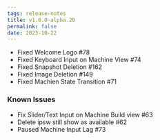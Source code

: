 ```yaml
---
tags: release-notes
title: v1.0.0-alpha.20
permalink: false
date: 2023-10-22
---
```


- Fixed Welcome Logo #78
- Fixed Keyboard Input on Machine View #74
- Fixed Snapshot Deletion #162
- Fixed Image Deletion #149
- Fixed Machien State Transition #71

### Known Issues

- Fix Slider/Text Input on Machine Build view #63
- Delete ipsw still show as available #62
- Paused Machine Input Lag #73

